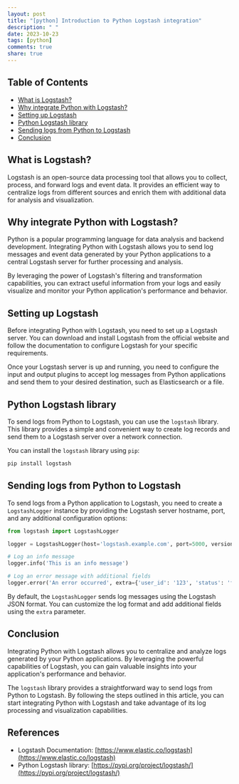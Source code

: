 ```yaml
---
layout: post
title: "[python] Introduction to Python Logstash integration"
description: " "
date: 2023-10-23
tags: [python]
comments: true
share: true
---
```


## Table of Contents

- [What is Logstash?](#what-is-logstash)
- [Why integrate Python with Logstash?](#why-integrate-python-with-logstash)
- [Setting up Logstash](#setting-up-logstash)
- [Python Logstash library](#python-logstash-library)
- [Sending logs from Python to Logstash](#sending-logs-from-python-to-logstash)
- [Conclusion](#conclusion)

## What is Logstash?

Logstash is an open-source data processing tool that allows you to collect, process, and forward logs and event data. It provides an efficient way to centralize logs from different sources and enrich them with additional data for analysis and visualization.

## Why integrate Python with Logstash?

Python is a popular programming language for data analysis and backend development. Integrating Python with Logstash allows you to send log messages and event data generated by your Python applications to a central Logstash server for further processing and analysis.

By leveraging the power of Logstash's filtering and transformation capabilities, you can extract useful information from your logs and easily visualize and monitor your Python application's performance and behavior.

## Setting up Logstash

Before integrating Python with Logstash, you need to set up a Logstash server. You can download and install Logstash from the official website and follow the documentation to configure Logstash for your specific requirements.

Once your Logstash server is up and running, you need to configure the input and output plugins to accept log messages from Python applications and send them to your desired destination, such as Elasticsearch or a file.

## Python Logstash library

To send logs from Python to Logstash, you can use the `logstash` library. This library provides a simple and convenient way to create log records and send them to a Logstash server over a network connection.

You can install the `logstash` library using `pip`:

```bash
pip install logstash
```

## Sending logs from Python to Logstash

To send logs from a Python application to Logstash, you need to create a `LogstashLogger` instance by providing the Logstash server hostname, port, and any additional configuration options:

```python
from logstash import LogstashLogger

logger = LogstashLogger(host='logstash.example.com', port=5000, version=1)

# Log an info message
logger.info('This is an info message')

# Log an error message with additional fields
logger.error('An error occurred', extra={'user_id': '123', 'status': 'failed'})
```

By default, the `LogstashLogger` sends log messages using the Logstash JSON format. You can customize the log format and add additional fields using the `extra` parameter.

## Conclusion

Integrating Python with Logstash allows you to centralize and analyze logs generated by your Python applications. By leveraging the powerful capabilities of Logstash, you can gain valuable insights into your application's performance and behavior.

The `logstash` library provides a straightforward way to send logs from Python to Logstash. By following the steps outlined in this article, you can start integrating Python with Logstash and take advantage of its log processing and visualization capabilities.

## References

- Logstash Documentation: [https://www.elastic.co/logstash](https://www.elastic.co/logstash)
- Python Logstash library: [https://pypi.org/project/logstash/](https://pypi.org/project/logstash/)